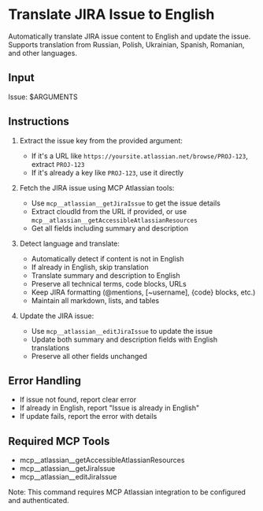 # Translate JIRA Issue to English

Automatically translate JIRA issue content to English and update the issue. Supports translation from Russian, Polish, Ukrainian, Spanish, Romanian, and other languages.

## Input
Issue: $ARGUMENTS

## Instructions

1. Extract the issue key from the provided argument:
   - If it's a URL like `https://yoursite.atlassian.net/browse/PROJ-123`, extract `PROJ-123`
   - If it's already a key like `PROJ-123`, use it directly

2. Fetch the JIRA issue using MCP Atlassian tools:
   - Use `mcp__atlassian__getJiraIssue` to get the issue details
   - Extract cloudId from the URL if provided, or use `mcp__atlassian__getAccessibleAtlassianResources`
   - Get all fields including summary and description

3. Detect language and translate:
   - Automatically detect if content is not in English
   - If already in English, skip translation
   - Translate summary and description to English
   - Preserve all technical terms, code blocks, URLs
   - Keep JIRA formatting (@mentions, [~username], {code} blocks, etc.)
   - Maintain all markdown, lists, and tables

4. Update the JIRA issue:
   - Use `mcp__atlassian__editJiraIssue` to update the issue
   - Update both summary and description fields with English translations
   - Preserve all other fields unchanged

## Error Handling
- If issue not found, report clear error
- If already in English, report "Issue is already in English"
- If update fails, report the error with details

## Required MCP Tools
- mcp__atlassian__getAccessibleAtlassianResources
- mcp__atlassian__getJiraIssue
- mcp__atlassian__editJiraIssue

Note: This command requires MCP Atlassian integration to be configured and authenticated.